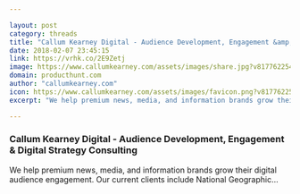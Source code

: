 ```yaml
---

layout: post
category: threads
title: "Callum Kearney Digital - Audience Development, Engagement &amp; Digital Strategy Consulting"
date: 2018-02-07 23:45:15
link: https://vrhk.co/2E9Zetj
image: https://www.callumkearney.com/assets/images/share.jpg?v81776225408151
domain: producthunt.com
author: "callumkearney.com"
icon: https://www.callumkearney.com/assets/images/favicon.png?v81776225408151
excerpt: "We help premium news, media, and information brands grow their digital audience engagement. Our current clients include National Geographic..."

---
```


### Callum Kearney Digital - Audience Development, Engagement &amp; Digital Strategy Consulting

We help premium news, media, and information brands grow their digital audience engagement. Our current clients include National Geographic...